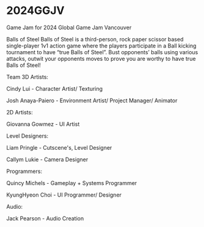 # 2024GGJV
Game Jam for 2024 Global Game Jam Vancouver

Balls of Steel
Balls of Steel is a third-person, rock paper scissor based single-player 1v1 action game where the players participate in a Ball kicking tournament to have “true Balls of Steel”. Bust opponents’ balls using various attacks, outwit your opponents moves to prove you are worthy to have true Balls of Steel!



Team
3D Artists:

Cindy Lui - Character Artist/ Texturing

Josh Anaya-Paiero - Environment Artist/ Project Manager/ Animator



2D Artists:

Giovanna Gowmez - UI Artist



Level Designers:

Liam Pringle - Cutscene's,  Level Designer

Callym Lukie - Camera Designer



Programmers:

Quincy Michels - Gameplay + Systems Programmer

KyungHyeon Choi - UI Programmer/ Designer



Audio:

Jack Pearson - Audio Creation
